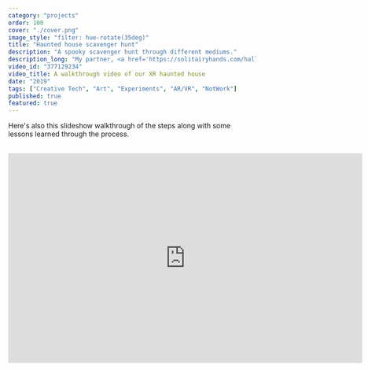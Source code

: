 ```yaml
---
category: "projects"
order: 100
cover: "./cover.png"
image_style: "filter: hue-rotate(35deg)"
title: "Haunted house scavenger hunt"
description: "A spooky scavenger hunt through different mediums."
description_long: "My partner, <a href='https://solitairyhands.com/halloween2019'>Patrick Zimmerman</a> and I love escape rooms, so we decided to create our own during Halloween and force our friends to play it. We used a variety of mediums for the puzzles, everything from playing cards to a VR room to an AR spirit in our basement.  Below is a video walkthrough of the entire experience."
video_id: "377129234"
video_title: A walkthrough video of our XR haunted house
date: "2019"
tags: ["Creative Tech", "Art", "Experiments", "AR/VR", "NotWork"]
published: true
featured: true
---
```


Here's also this slideshow walkthrough of the steps along with some lessons learned through the process.

<br>
<iframe src="https://docs.google.com/presentation/d/e/2PACX-1vQV4QYWTQoeWld2pM4FWFeiSFGTeCCwxQ9YcByvzORDa4BnmGURsW0_VZ4yob3EmhYU5HOQn6IxeBOn/embed?start=true&loop=true&delayms=10000" frameborder="0" width="720px" height="426px" allowfullscreen="true" mozallowfullscreen="true" webkitallowfullscreen="true"></iframe>

